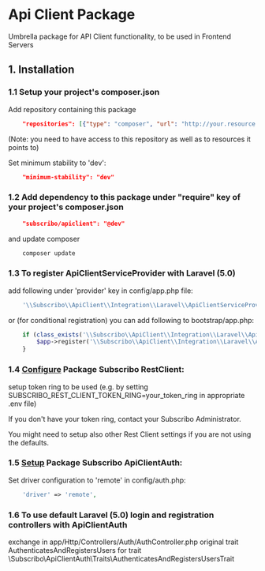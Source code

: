 # Api Client Package

Umbrella package for API Client functionality, to be used in Frontend Servers

## 1. Installation

### 1.1 Setup your project's composer.json

Add repository containing this package

```json
    "repositories": [{"type": "composer", "url": "http://your.resource.url"}],
```

(Note: you need to have access to this repository as well as to resources it points to)

Set minimum stability to 'dev':

```json
    "minimum-stability": "dev"
```

### 1.2 Add dependency to this package under "require" key of your project's composer.json

```json
    "subscribo/apiclient": "@dev"
```

and update composer

```sh
    composer update
```

### 1.3 To register ApiClientServiceProvider with Laravel (5.0)

add following under 'provider' key in config/app.php file:

```php
    '\\Subscribo\\ApiClient\\Integration\\Laravel\\ApiClientServiceProvider',
```

or (for conditional registration) you can add following to bootstrap/app.php:

```php
    if (class_exists('\\Subscribo\\ApiClient\\Integration\\Laravel\\ApiClientServiceProvider')) {
        $app->register('\\Subscribo\\ApiClient\\Integration\\Laravel\\ApiClientServiceProvider');
    }
```

### 1.4 [Configure](../restclient/README.md) Package Subscribo RestClient:

setup token ring to be used (e.g. by setting SUBSCRIBO_REST_CLIENT_TOKEN_RING=your_token_ring in appropriate .env file)

If you don't have your token ring, contact your Subscribo Administrator.

You might need to setup also other Rest Client settings if you are not using the defaults.

### 1.5 [Setup](../apiclientauth/README.md) Package Subscribo ApiClientAuth:

Set driver configuration to 'remote' in config/auth.php:

```php
    'driver' => 'remote',
```

### 1.6 To use default Laravel (5.0) login and registration controllers with ApiClientAuth

exchange in app/Http/Controllers/Auth/AuthController.php original trait AuthenticatesAndRegistersUsers
for trait \Subscribo\ApiClientAuth\Traits\AuthenticatesAndRegistersUsersTrait
